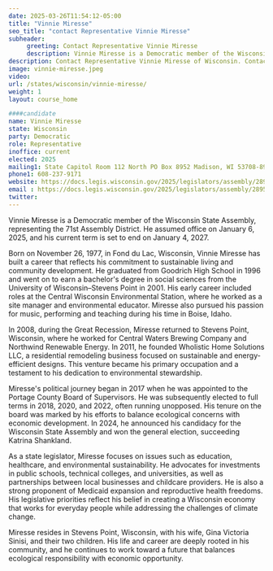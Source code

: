 ```yaml
---
date: 2025-03-26T11:54:12-05:00
title: "Vinnie Miresse"
seo_title: "contact Representative Vinnie Miresse"
subheader:
     greeting: Contact Representative Vinnie Miresse
     description: Vinnie Miresse is a Democratic member of the Wisconsin State Assembly, representing the 71st Assembly District. He assumed office on January 6, 2025, and his current term is set to end on January 4, 2027.
description: Contact Representative Vinnie Miresse of Wisconsin. Contact information for Vinnie Miresse includes email address, phone number, and mailing address.
image: vinnie-miresse.jpeg
video:
url: /states/wisconsin/vinnie-miresse/
weight: 1
layout: course_home

####candidate
name: Vinnie Miresse
state: Wisconsin
party: Democratic
role: Representative
inoffice: current
elected: 2025
mailing1: State Capitol Room 112 North PO Box 8952 Madison, WI 53708-8952
phone1: 608-237-9171
website: https://docs.legis.wisconsin.gov/2025/legislators/assembly/2895/
email : https://docs.legis.wisconsin.gov/2025/legislators/assembly/2895/
twitter: 
---
```

Vinnie Miresse is a Democratic member of the Wisconsin State Assembly, representing the 71st Assembly District. He assumed office on January 6, 2025, and his current term is set to end on January 4, 2027.

Born on November 26, 1977, in Fond du Lac, Wisconsin, Vinnie Miresse has built a career that reflects his commitment to sustainable living and community development. He graduated from Goodrich High School in 1996 and went on to earn a bachelor's degree in social sciences from the University of Wisconsin–Stevens Point in 2001. His early career included roles at the Central Wisconsin Environmental Station, where he worked as a site manager and environmental educator. Miresse also pursued his passion for music, performing and teaching during his time in Boise, Idaho.

In 2008, during the Great Recession, Miresse returned to Stevens Point, Wisconsin, where he worked for Central Waters Brewing Company and Northwind Renewable Energy. In 2011, he founded Wholistic Home Solutions LLC, a residential remodeling business focused on sustainable and energy-efficient designs. This venture became his primary occupation and a testament to his dedication to environmental stewardship.

Miresse's political journey began in 2017 when he was appointed to the Portage County Board of Supervisors. He was subsequently elected to full terms in 2018, 2020, and 2022, often running unopposed. His tenure on the board was marked by his efforts to balance ecological concerns with economic development. In 2024, he announced his candidacy for the Wisconsin State Assembly and won the general election, succeeding Katrina Shankland.

As a state legislator, Miresse focuses on issues such as education, healthcare, and environmental sustainability. He advocates for investments in public schools, technical colleges, and universities, as well as partnerships between local businesses and childcare providers. He is also a strong proponent of Medicaid expansion and reproductive health freedoms. His legislative priorities reflect his belief in creating a Wisconsin economy that works for everyday people while addressing the challenges of climate change.

Miresse resides in Stevens Point, Wisconsin, with his wife, Gina Victoria Sinisi, and their two children. His life and career are deeply rooted in his community, and he continues to work toward a future that balances ecological responsibility with economic opportunity.
